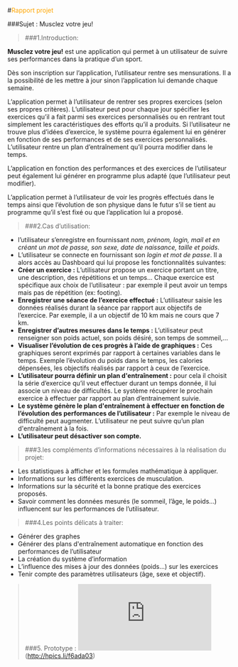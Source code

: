 
#<span style="color:orange">Rapport projet</span>


###Sujet : Musclez votre jeu!

>###1.Introduction:

__Musclez votre jeu!__ est une application qui permet à un utilisateur de suivre ses performances dans la pratique d’un sport.

Dès son inscription sur l’application, l’utilisateur rentre ses mensurations. Il a la possibilité de les mettre à jour sinon l’application lui demande chaque semaine.

L’application permet à l’utilisateur de rentrer ses propres exercices (selon ses propres critères). L’utilisateur peut pour chaque jour spécifier les exercices qu’il a fait parmi ses exercices personnalisés ou en rentrant tout simplement les caractéristiques des efforts qu’il a produits. Si l’utilisateur  ne trouve plus d’idées d’exercice, le système pourra également lui en générer en fonction de ses performances et de ses exercices personnalisés.
L’utilisateur rentre un plan d’entraînement qu’il pourra modifier dans le temps.

L’application en fonction des performances et des exercices de l’utilisateur peut également lui générer en programme plus adapté (que l’utilisateur peut modifier).

L’application permet à l’utilisateur de voir les progrès effectués dans le temps ainsi que l’évolution de son physique dans le futur s’il se tient au programme qu’il s’est fixé ou que l’application lui a proposé.


>###2.Cas d’utilisation:

* l’utilisateur s’enregistre en fournissant _nom, prénom, login, mail et en créant un mot de passe,  son sexe, date de naissance, taille et poids_.
* L’utilisateur se connecte en fournissant son _login et mot de passe_.
Il a alors accès au Dashboard qui lui propose les fonctionnalités suivantes:
 * __Créer un exercice :__ L’utilisateur propose un exercice portant un titre, une description, des répétitions et un temps… Chaque exercice est spécifique aux choix de l’utilisateur : par exemple il peut avoir un temps mais pas de répétition (ex: footing).
 * __Enregistrer une séance de l’exercice effectué :__ L’utilisateur saisie les données réalisés durant la séance par rapport aux objectifs de l’exercice. Par exemple, il a un objectif de 10 km mais ne cours que 7 km.
 * __Enregistrer d’autres mesures dans le temps :__ L’utilisateur peut renseigner son poids actuel, son poids désiré, son temps de sommeil,...
 * __Visualiser l’évolution de ces progrès à l’aide de graphiques :__ Ces graphiques seront exprimés par rapport à certaines variables dans le temps. Exemple l’évolution du poids dans le temps, les calories dépensées, les objectifs réalisés par rapport à ceux de l’exercice.
 * __L’utilisateur pourra définir un plan d'entraînement :__ pour cela il choisit la série d’exercice qu’il veut effectuer durant un temps donnée, il lui associe un niveau de difficultés.
Le système récupérer le prochain exercice à effectuer par rapport au plan d’entrainement suivie.
 * __Le système génère le plan d'entraînement à effectuer en fonction de l’évolution des performances de l’utilisateur :__ Par exemple le niveau de difficulté peut augmenter.
L’utilisateur ne peut suivre qu’un plan d'entraînement à la fois.
 * __L’utilisateur peut désactiver son compte.__


>###3.les compléments d’informations nécessaires à la réalisation du projet:

* Les statistiques à afficher et les formules mathématique à appliquer.
* Informations sur les différents exercices de musculation.
* Informations sur la sécurité et la bonne pratique des exercices proposés.
* Savoir comment les données mesurés (le sommeil, l’âge, le poids…)  influencent sur les performances de l’utilisateur.

>###4.Les points délicats à traiter:

* Générer des graphes
* Générer des plans d'entraînement automatique en fonction des performances de l’utilisateur
* La création du système d’information
* L’influence des mises à jour des données (poids…) sur les exercices
* Tenir compte des paramètres utilisateurs (âge, sexe  et objectif).

>###5. Prototype :
![prototype](http://www.hostingpics.net/viewer.php?id=415963projetM1.jpg)(http://hpics.li/f6ada03)








